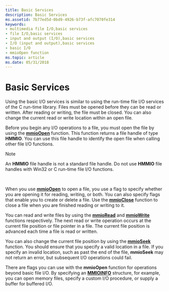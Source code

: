```yaml
---
title: Basic Services
description: Basic Services
ms.assetid: 7b77ed5d-0bd9-4926-b73f-afc7070fe314
keywords:
- multimedia file I/O,basic services
- file I/O,basic services
- input and output (I/O),basic services
- I/O (input and output),basic services
- basic I/O
- mmioOpen function
ms.topic: article
ms.date: 05/31/2018
---
```


# Basic Services

Using the basic I/O services is similar to using the run-time file I/O services of the C run-time library. Files must be opened before they can be read or written. After reading or writing, the file must be closed. You can also change the current read or write location within an open file.

Before you begin any I/O operations to a file, you must open the file by using the [**mmioOpen**](https://msdn.microsoft.com/library/Dd757331(v=VS.85).aspx) function. This function returns a file handle of type **HMMIO**. You can use this file handle to identify the open file when calling other file I/O functions.

> [!Note]  
> An **HMMIO** file handle is not a standard file handle. Do not use **HMMIO** file handles with Win32 or C run-time file I/O functions.

 

When you use [**mmioOpen**](https://msdn.microsoft.com/library/Dd757331(v=VS.85).aspx) to open a file, you use a flag to specify whether you are opening it for reading, writing, or both. You can also specify flags that enable you to create or delete a file. Use the [**mmioClose**](https://msdn.microsoft.com/library/Dd757316(v=VS.85).aspx) function to close a file when you are finished reading or writing to it.

You can read and write files by using the [**mmioRead**](https://msdn.microsoft.com/library/Dd757334(v=VS.85).aspx) and [**mmioWrite**](https://msdn.microsoft.com/library/Dd757341(v=VS.85).aspx) functions respectively. The next read or write operation occurs at the current file position or file pointer in a file. The current file position is advanced each time a file is read or written.

You can also change the current file position by using the [**mmioSeek**](https://msdn.microsoft.com/library/Dd757336(v=VS.85).aspx) function. You should ensure that you specify a valid location in a file. If you specify an invalid location, such as past the end of the file, **mmioSeek** may not return an error, but subsequent I/O operations could fail.

There are flags you can use with the **mmioOpen** function for operations beyond basic file I/O. By specifying an [**MMIOINFO**](https://msdn.microsoft.com/library/Dd757322(v=VS.85).aspx) structure, for example, you can open memory files, specify a custom I/O procedure, or supply a buffer for buffered I/O.

 

 





